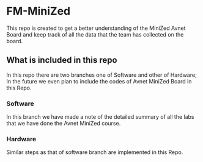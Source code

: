 # FM-MiniZed
This repo is created to get a better understanding of the MiniZed Avnet Board and keep track of all the data that the team has collected on the board.

## What is included in this repo

In this repo there are two branches one of Software and other of Hardware;
In the future we even plan to include the codes of Avnet MiniZed Board in this Repo.

### Software
In this branch we have made a note of the detailed summary of all the labs that we have done the Avnet MiniZed course.

### Hardware
Similar steps as that of software branch are implemented in this Repo.
